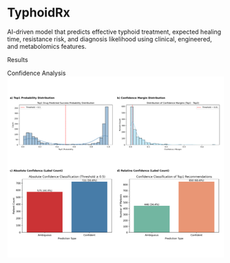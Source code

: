 # TyphoidRx
AI-driven model that predicts effective typhoid treatment, expected healing time, resistance risk, and diagnosis likelihood using clinical, engineered, and metabolomics features.


















Results

Confidence Analysis
![image](https://github.com/SsemuyigaMHC/TyphoidRx/blob/main/results/confidence_analysis/confidence_analysis_grid.png)
